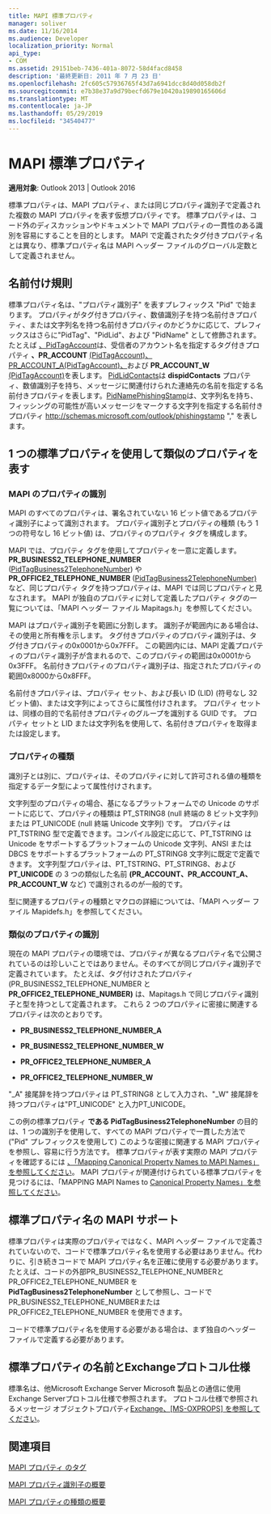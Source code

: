```yaml
---
title: MAPI 標準プロパティ
manager: soliver
ms.date: 11/16/2014
ms.audience: Developer
localization_priority: Normal
api_type:
- COM
ms.assetid: 29151beb-7436-401a-8072-58d4facd8458
description: '最終更新日: 2011 年 7 月 23 日'
ms.openlocfilehash: 2fc605c57936765f43d7a6941dcc8d40d058db2f
ms.sourcegitcommit: e7b38e37a9d79becfd679e10420a19890165606d
ms.translationtype: MT
ms.contentlocale: ja-JP
ms.lasthandoff: 05/29/2019
ms.locfileid: "34540477"
---
```

# <a name="mapi-canonical-properties"></a>MAPI 標準プロパティ

  
  
**適用対象**: Outlook 2013 | Outlook 2016 
  
標準プロパティは、MAPI プロパティ、または同じプロパティ識別子で定義された複数の MAPI プロパティを表す仮想プロパティです。 標準プロパティは、コード外のディスカッションやドキュメントで MAPI プロパティの一貫性のある識別を容易にすることを目的とします。 MAPI で定義されたタグ付きプロパティ名とは異なり、標準プロパティ名は MAPI ヘッダー ファイルのグローバル定数として定義されません。
  
## <a name="naming-conventions"></a>名前付け規則

標準プロパティ名は、"プロパティ識別子" を表すプレフィックス "Pid" で始まります。 プロパティがタグ付きプロパティ、数値識別子を持つ名前付きプロパティ、または文字列名を持つ名前付きプロパティのかどうかに応じて、プレフィックスはさらに"PidTag"、"PidLid"、および "PidName" として修飾されます。 たとえば [、PidTagAccount](pidtagaccount-canonical-property.md)は、受信者のアカウント名を指定するタグ付きプロパティ **、PR_ACCOUNT** [(PidTagAccount)、PR_ACCOUNT_A](pidtagaccount-canonical-property.md)[(PidTagAccount)、](pidtagaccount-canonical-property.md)および **PR_ACCOUNT_W** [(PidTagAccount)](pidtagaccount-canonical-property.md)を表します。 [PidLidContacts](pidlidcontacts-canonical-property.md)は **dispidContacts** プロパティ、数値識別子を持ち、メッセージに関連付けられた連絡先の名前を指定する名前付きプロパティを表します。[PidNamePhishingStamp](pidnamephishingstamp-canonical-property.md)は、文字列名を持ち、フィッシングの可能性が高いメッセージをマークする文字列を指定する名前付きプロパティ http://schemas.microsoft.com/outlook/phishingstamp "," を表します。 
  
## <a name="representing-similar-properties-using-one-canonical-property"></a>1 つの標準プロパティを使用して類似のプロパティを表す

### <a name="identifying-properties-in-mapi"></a>MAPI のプロパティの識別

MAPI のすべてのプロパティは、署名されていない 16 ビット値であるプロパティ識別子によって識別されます。 プロパティ識別子とプロパティの種類 (もう 1 つの符号なし 16 ビット値) は、プロパティのプロパティ タグを構成します。 
  
MAPI では、プロパティ タグを使用してプロパティを一意に定義します。 **PR_BUSINESS2_TELEPHONE_NUMBER** ([PidTagBusiness2TelephoneNumber](pidtagbusiness2telephonenumber-canonical-property.md)) や **PR_OFFICE2_TELEPHONE_NUMBER** ([PidTagBusiness2TelephoneNumber)](pidtagbusiness2telephonenumber-canonical-property.md)など、同じプロパティ タグを持つプロパティは、MAPI では同じプロパティと見なされます。 MAPI が独自のプロパティに対して定義したプロパティ タグの一覧については、「MAPI ヘッダー ファイル Mapitags.h」を参照してください。
  
MAPI はプロパティ識別子を範囲に分割します。 識別子が範囲内にある場合は、その使用と所有権を示します。 タグ付きプロパティのプロパティ識別子は、タグ付きプロパティの0x0001から0x7FFF。 この範囲内には、MAPI 定義プロパティのプロパティ識別子が含まれるので、このプロパティの範囲は0x0001から0x3FFF。 名前付きプロパティのプロパティ識別子は、指定されたプロパティの範囲0x8000から0x8FFF。 
  
名前付きプロパティは、プロパティ セット、および長い ID (LID) (符号なし 32 ビット値)、または文字列によってさらに属性付けされます。 プロパティ セットは、同様の目的で名前付きプロパティのグループを識別する GUID です。 プロパティ セットと LID または文字列名を使用して、名前付きプロパティを取得または設定します。
  
### <a name="property-type"></a>プロパティの種類

識別子とは別に、プロパティは、そのプロパティに対して許可される値の種類を指定するデータ型によって属性付けされます。
  
文字列型のプロパティの場合、基になるプラットフォームでの Unicode のサポートに応じて、プロパティの種類は PT_STRING8 (null 終端の 8 ビット文字列) または PT_UNICODE (null 終端 Unicode 文字列) です。 プロパティは PT_TSTRING 型で定義できます。コンパイル設定に応じて、PT_TSTRING は Unicode をサポートするプラットフォームの Unicode 文字列、ANSI または DBCS をサポートするプラットフォームの PT_STRING8 文字列に既定で定義できます。 文字列型プロパティは、PT_TSTRING、PT_STRING8、および **PT_UNICODE** の 3 つの類似した名前 **(PR_ACCOUNT、PR_ACCOUNT_A、PR_ACCOUNT_W** など) で識別されるのが一般的です。 
  
型に関連するプロパティの種類とマクロの詳細については、「MAPI ヘッダー ファイル Mapidefs.h」を参照してください。
  
### <a name="identifying-similar-properties"></a>類似のプロパティの識別

現在の MAPI プロパティの環境では、プロパティが異なるプロパティ名で公開されているのは珍しいことではありません。そのすべてが同じプロパティ識別子で定義されています。 たとえば、タグ付けされたプロパティ(PR_BUSINESS2_TELEPHONE_NUMBER と **PR_OFFICE2_TELEPHONE_NUMBER)** は、Mapitags.h で同じプロパティ識別子と型を持つとして定義されます。 これら 2 つのプロパティに密接に関連するプロパティは次のとおりです。
  
- **PR_BUSINESS2_TELEPHONE_NUMBER_A**
    
- **PR_BUSINESS2_TELEPHONE_NUMBER_W**
    
- **PR_OFFICE2_TELEPHONE_NUMBER_A**
    
- **PR_OFFICE2_TELEPHONE_NUMBER_W**
    
"_A" 接尾辞を持つプロパティは PT_STRING8 として入力され、"_W" 接尾辞を持つプロパティは"PT_UNICODE" と入力PT_UNICODE。
  
この例の標準プロパティ **である PidTagBusiness2TelephoneNumber** の目的は、1 つの識別子を使用して、すべての MAPI プロパティで一貫した方法で ("Pid" プレフィックスを使用して) このような密接に関連する MAPI プロパティを参照し、容易に行う方法です。 標準プロパティが表す実際の MAPI プロパティを確認するには [、「Mapping Canonical Property Names to MAPI Names」を参照してください](mapping-canonical-property-names-to-mapi-names.md)。 MAPI プロパティが関連付けられている標準プロパティを見つけるには、「MAPPING MAPI Names to [Canonical Property Names」を参照してください](mapping-mapi-names-to-canonical-property-names.md)。
  
## <a name="mapi-support-of-canonical-property-names"></a>標準プロパティ名の MAPI サポート

標準プロパティは実際のプロパティではなく、MAPI ヘッダー ファイルで定義されていないので、コードで標準プロパティ名を使用する必要はありません。代わりに、引き続きコードで MAPI プロパティ名を正確に使用する必要があります。 たとえば、コードの外部PR_BUSINESS2_TELEPHONE_NUMBERと PR_OFFICE2_TELEPHONE_NUMBER を **PidTagBusiness2TelephoneNumber** として参照し、コードで PR_BUSINESS2_TELEPHONE_NUMBERまたは PR_OFFICE2_TELEPHONE_NUMBER を使用できます。 
  
コードで標準プロパティ名を使用する必要がある場合は、まず独自のヘッダー ファイルで定義する必要があります。
  
## <a name="canonical-property-names-and-exchange-protocol-specifications"></a>標準プロパティの名前とExchangeプロトコル仕様

標準名は、他Microsoft Exchange Server Microsoft 製品との通信に使用Exchange Serverプロトコル仕様で参照されます。 プロトコル仕様で参照されるメッセージ オブジェクトプロパティ[Exchange、[MS-OXPROPS] を参照してください](https://msdn.microsoft.com/library/f6ab1613-aefe-447d-a49c-18217230b148%28Office.15%29.aspx)。
  
## <a name="see-also"></a>関連項目



[MAPI プロパティ のタグ](mapi-property-tags.md)
  
[MAPI プロパティ識別子の概要](mapi-property-identifier-overview.md)
  
[MAPI プロパティの種類の概要](mapi-property-type-overview.md)

